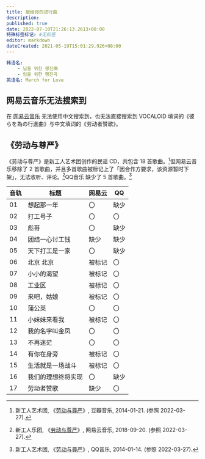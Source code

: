 ```yaml
---
title: 献给你的进行曲
description:
published: true
date: 2022-07-10T21:26:13.2613+08:00
特殊标签标记: #无标签
editor: markdown
dateCreated: 2021-05-19T15:01:29.926+08:00
---
```


```YAML
韩语名:
    - 님을 위한 행진曲
    - 임을 위한 행진곡
英语名: March for Love
```

## 网易云音乐无法搜索到

在 [网易云音乐][] 无法使用中文搜索到，也无法直接搜索到 VOCALOID 填词的《彼らを為の行進曲》与中文填词的《劳动者赞歌》。

[网易云音乐]: /company/网易/网易云音乐.md

## 《劳动与尊严》

《劳动与尊严》是新工人艺术团创作的民谣 CD，共包含 18 首歌曲。[^2581]但网易云音乐移除了 2 首歌曲，并且多首歌曲被标记上了「因合作方要求，该资源暂时下架」，无法收听、评论。[^gf4Xd]QQ音乐 缺少了 5 首歌曲。[^wayK]

[^2581]: 新工人艺术团, 《[劳动与尊严](https://web.archive.org/web/20201125171546/https://music.douban.com/subject/25812335/)》, 豆瓣音乐, 2014-01-21. (参照 2022-03-27).

[^gf4Xd]: 新工人乐团, 《[劳动与尊严](https://archive.ph/gf4Xd "https://music.163.com/#/album?id=73467652")》, 网易云音乐, 2018-09-20. (参照 2022-03-27).

[^wayK]: 新工人艺术团, 《[劳动与尊严](https://i.y.qq.com/n2/m/share/details/album.html?ADTAG=ryqq.albumDetail&source=ydetail&albummid=001rOTVw3WwayK)》, QQ音乐, 2014-01-14. (参照 2022-03-27).

| 音轨 | 标题               | 网易云 | QQ   |
| ---- | ------------------ | ------ | ---- |
| 01   | 想起那一年         | 〇     | 缺少 |
| 02   | 打工号子           | 〇     | 〇   |
| 03   | 彪哥               | 〇     | 缺少 |
| 04   | 团结一心讨工钱     | 缺少   | 缺少 |
| 05   | 天下打工是一家     | 〇     | 缺少 |
| 06   | 北京 北京          | 被标记 | 〇   |
| 07   | 小小的渴望         | 被标记 | 〇   |
| 08   | 工业区             | 被标记 | 〇   |
| 09   | 来吧，姑娘         | 被标记 | 〇   |
| 10   | 蒲公英             | 〇     | 〇   |
| 11   | 小妹妹来看我       | 被标记 | 〇   |
| 12   | 我的名字叫金凤     | 〇     | 〇   |
| 13   | 不再迷茫           | 〇     | 〇   |
| 14   | 有你在身旁         | 被标记 | 〇   |
| 15   | 生活就是一场战斗   | 被标记 | 〇   |
| 16   | 我们的理想终将实现 | 〇     | 缺少 |
| 17   | 劳动者赞歌         | 缺少   | 〇   |
